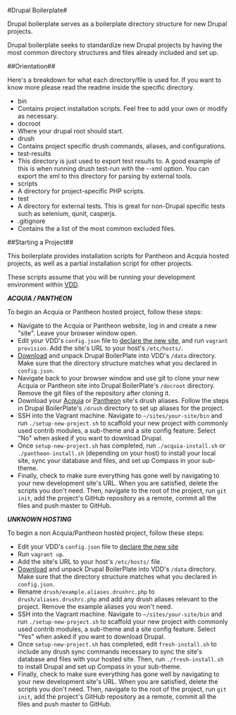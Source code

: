 #Drupal Boilerplate#

Drupal boilerplate serves as a boilerplate directory structure for
new Drupal projects.

Drupal boilerplate seeks to standardize new Drupal projects by having the most common
directory structures and files already included and set up.


##Orientation##

Here's a breakdown for what each directory/file is used for. If you want to know more please
read the readme inside the specific directory.

* bin
 * Contains project installation scripts. Feel free to add your own or modify as necessary.
* docroot
 * Where your drupal root should start.
* drush
 * Contains project specific drush commands, aliases, and configurations.
* test-results
 * This directory is just used to export test results to. A good example of this
   is when running drush test-run with the --xml option. You can export the xml
   to this directory for parsing by external tools.
* scripts
 * A directory for project-specific PHP scripts.
* test
 * A directory for external tests. This is great for non-Drupal specific tests
 such as selenium, qunit, casperjs.
* .gitignore
 * Contains the a list of the most common excluded files.


##Starting a Project##

This boilerplate provides installation scripts for Pantheon and Acquia hosted projects, as well as a partial installation script for other projects.

These scripts assume that you will be running your development environment within [VDD](https://www.drupal.org/project/vdd).

***ACQUIA / PANTHEON***

To begin an Acquia or Pantheon hosted project, follow these steps:
* Navigate to the Acquia or Pantheon website, log in and create a new "site". Leave your browser window open.
* Edit your VDD's `config.json` file to [declare the new site](https://www.drupal.org/node/2304391), and run `vagrant provision`. Add the site's URL to your host's `/etc/hosts/`.
* [Download](https://github.com/zpalexander/Drupal-Boilerplate/archive/master.zip) and unpack Drupal BoilerPlate into VDD's `/data` directory. Make sure that the directory structure matches what you declared in `config.json`.
* Navigate back to your browser window and use git to clone your new Acquia or Pantheon site into Drupal BoilerPlate's `/docroot` directory. Remove the git files of the repository after cloning it.
* Download your [Acquia](https://docs.acquia.com/cloud/drush-aliases) or [Pantheon](https://pantheon.io/docs/articles/local/drush-command-line-utility/) site's drush aliases. Follow the steps in Drupal BoilerPlate's `/drush` directory to set up aliases for the project.
* SSH into the Vagrant machine. Navigate to `~/sites/your-site/bin` and run `./setup-new-project.sh` to scaffold your new project with commonly used contrib modules, a sub-theme and a site config feature. Select "No" when asked if you want to download Drupal.
* Once `setup-new-project.sh` has completed, run `./acquia-install.sh` or `./pantheon-install.sh` (depending on your host) to install your local site, sync your database and files, and set up Compass in your sub-theme.
* Finally, check to make sure everything has gone well by navigating to your new development site's URL. When you are satisfied, delete the scripts you don't need. Then, navigate to the root of the project, run `git init`, add the project's GitHub repository as a remote, commit all the files and push master to GitHub.


***UNKNOWN HOSTING***

To begin a non Acquia/Pantheon hosted project, follow these steps:
* Edit your VDD's `config.json` file to [declare the new site](https://www.drupal.org/node/2304391)
* Run `vagrant up`.
* Add the site's URL to your host's `/etc/hosts/` file.
* [Download](https://github.com/ElephantVentures/drupal-boilerplate/archive/master.zip) and unpack Drupal BoilerPlate into VDD's `/data` directory. Make sure that the directory structure matches what you declared in `config.json`.
* Rename `drush/example.aliases.drushrc.php` to `drush/aliases.drushrc.php` and add any drush aliases relevant to the project. Remove the example aliases you won't need.
* SSH into the Vagrant machine. Navigate to `~/sites/your-site/bin` and run `./setup-new-project.sh` to scaffold your new project with commonly used contrib modules, a sub-theme and a site config feature. Select "Yes" when asked if you want to download Drupal.
* Once `setup-new-project.sh` has completed, edit `fresh-install.sh` to include any drush sync commands necessary to sync the site's database and files with your hosted site. Then, run `./fresh-install.sh` to install Drupal and set up Compass in your sub-theme.
* Finally, check to make sure everything has gone well by navigating to your new development site's URL. When you are satisfied, delete the scripts you don't need. Then, navigate to the root of the project, run `git init`, add the project's GitHub repository as a remote, commit all the files and push master to GitHub.
